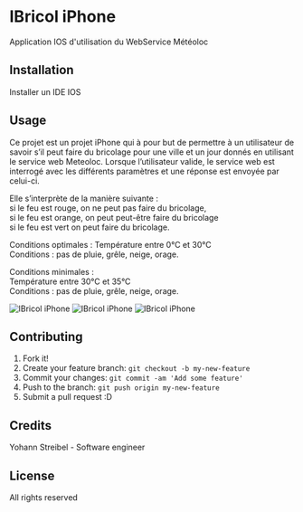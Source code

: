 # IBricol iPhone

Application IOS d'utilisation du WebService Météoloc

## Installation

Installer un IDE IOS

## Usage

Ce projet est un projet iPhone qui à pour but de permettre à un utilisateur de savoir s’il peut faire du bricolage pour une ville et un jour donnés en utilisant le service web Meteoloc. 
Lorsque l’utilisateur valide, le service web est interrogé avec les différents paramètres et une réponse est envoyée par celui-ci.  

Elle s’interprète de la manière suivante :  
si le feu est rouge, on ne peut pas faire du bricolage,  
si le feu est orange, on peut peut-être faire du bricolage  
si le feu est vert on peut faire du bricolage. 

Conditions optimales : 
Température entre 0°C et 30°C  
Conditions : pas de pluie, grêle, neige, orage. 

Conditions minimales :  
Température entre 30°C et 35°C  
Conditions : pas de pluie, grêle, neige, orage.

![IBricol iPhone](screen.png)
![IBricol iPhone](screen.png)
![IBricol iPhone](screen.png)

## Contributing

1. Fork it!
2. Create your feature branch: `git checkout -b my-new-feature`
3. Commit your changes: `git commit -am 'Add some feature'`
4. Push to the branch: `git push origin my-new-feature`
5. Submit a pull request :D

## Credits

Yohann Streibel - Software engineer

## License

All rights reserved
